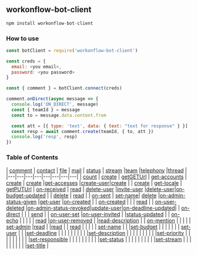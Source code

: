 ## workonflow-bot-client ##

```js
npm install workonflow-bot-client
```

### How to use ###
```js
const botClient = require('workonflow-bot-client')

const creds = {
  email: <you email>,
  password: <you password>
}

const { comment } = botClient.connect(creds)

comment.onDirect(async message => {
  console.log('ON_DIRECT', message)
  const { teamId } = message
  const to = message.data.content.from

  const att = [{ type: 'text', data: { text: "text for response" } }]
  const resp = await comment.create(teamId, { to, att })
  console.log('resp', resp)
})
```

### Table of Contents ###

| [comment](#io)    | [contact](#contact)               | [file](#file)           | [mail](#mail)                      | [status](#status)           | [stream](#stream)                          |[team](#team)                                           |[telephony](#telephony)              |[thread](#thread)                                 |
|---|---|---|---|---|---|---|---|
| [count](#io)      | [create](#contact-create)         | [getGETUrl](#getGETUrl) | [get-accounts](#mail-get-accounts) | [create](#status-create)    | [create](#stream-create)                   |[get-accesses](#team-get-accesses)                      |[create-user](#telephony-create-user)|[create](#thread-create)                          |
| [create](#io)     | [get-locale](#contact-get-locale) | [getPUTUrl](#getPUTUrl) | [on-received](#mail-on-received)   | [read](#status-read)        | [delete-user](#stream-delete-user)         |[invite-user](#team-invite-user)                        |[delete-user](#telephony-delete-user)|[on-budget-updated](#thread-on-budget-updated)    |
| [delete](#io)     | [read](#contact-read)             |                         | [on-sent](#mail-on-sent)           | [set-name](#status-set-name)| [delete](#stream-delete)                   |[on-admin-status-given](#team-on-admin-status-given)    |[get-user](#telephony-get-user)      |[on-created](#thread-on-created)                  |
| [on-created](#io) |                                   |                         | [read](#mail-read)                 |                             | [on-user-deleted](#stream-on-user-deleted) |[on-admin-status-revoked](#team-on-admin-status-revoked)|[update-user](#telephony-update-user)|[on-deadline-updated](#thread-on-deadline-updated)|
| [on-direct](#io)  |                                   |                         | [send](#mail-send)                 |                             | [on-user-set](#stream-on-user-set)         |[on-user-invited](#team-on-user-invited)                |                                     |[status-updated](#thread-status-updated)          |
| [on-echo](#io)    |                                   |                         |                                    |                             | [read](#stream-read)                       |[on-user-removed](#team-on-user-removed)                |                                     |[read-description](#thread-read-description)      |
| [on-mention](#io) |                                   |                         |                                    |                             | [set-admin](#stream-set-admin)             |[read](#team-read)                                      |                                     |[read](#thread-read)                              |
| [read](#io)       |                                   |                         |                                    |                             | [set-name](#stream-set-name)               |                                                        |                                     |[set-budget](#thread-set-budget)                  |
|                   |                                   |                         |                                    |                             | [set-user](#stream-set-user)               |                                                        |                                     |[set-deadline](#thread-set-deadline)              |
|                   |                                   |                         |                                    |                             |                                            |                                                        |                                     |[set-description](#thread-set-description)        |
|                   |                                   |                         |                                    |                             |                                            |                                                        |                                     |[set-priority](#thread-set-priority)              |
|                   |                                   |                         |                                    |                             |                                            |                                                        |                                     |[set-responsible](#thread-set-responsible)        |
|                   |                                   |                         |                                    |                             |                                            |                                                        |                                     |[set-status](#thread-set-status)                  |
|                   |                                   |                         |                                    |                             |                                            |                                                        |                                     |[set-stream](#thread-set-stream)                  |
|                   |                                   |                         |                                    |                             |                                            |                                                        |                                     |[set-title](#thread-set-title)                    |

